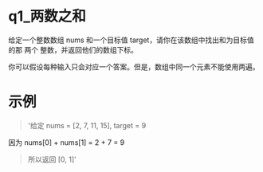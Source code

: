 # q1_两数之和
给定一个整数数组 nums 和一个目标值 target，请你在该数组中找出和为目标值的那 两个 整数，并返回他们的数组下标。

你可以假设每种输入只会对应一个答案。但是，数组中同一个元素不能使用两遍。
# 示例
>'给定 nums = [2, 7, 11, 15], target = 9

因为 nums[0] + nums[1] = 2 + 7 = 9
>所以返回 [0, 1]'
